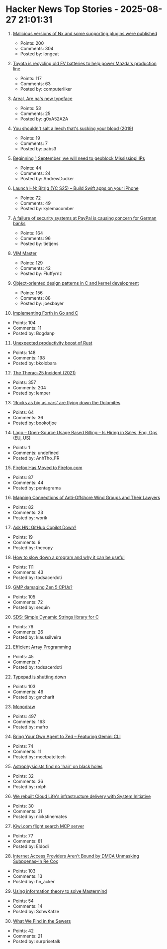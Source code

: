# Hacker News Top Stories - 2025-08-27 21:01:31

1. [Malicious versions of Nx and some supporting plugins were published](https://github.com/nrwl/nx/security/advisories/GHSA-cxm3-wv7p-598c)
   - Points: 200
   - Comments: 304
   - Posted by: longcat

2. [Toyota is recycling old EV batteries to help power Mazda's production line](https://www.thedrive.com/news/toyota-is-recycling-old-ev-batteries-to-help-power-mazdas-production-line)
   - Points: 117
   - Comments: 63
   - Posted by: computerliker

3. [Areal, Are.na's new typeface](https://www.are.na/editorial/introducing-areal-are-nas-new-typeface)
   - Points: 53
   - Comments: 25
   - Posted by: g0xA52A2A

4. [You shouldn't salt a leech that's sucking your blood (2019)](https://www.cbc.ca/news/science/bloodsuckers-1.5361074)
   - Points: 19
   - Comments: 7
   - Posted by: pabs3

5. [Beginning 1 September, we will need to geoblock Mississippi IPs](https://dw-news.dreamwidth.org/44429.html)
   - Points: 44
   - Comments: 24
   - Posted by: AndrewDucker

6. [Launch HN: Bitrig (YC S25) – Build Swift apps on your iPhone](undefined)
   - Points: 72
   - Comments: 49
   - Posted by: kylemacomber

7. [A failure of security systems at PayPal is causing concern for German banks](https://www.nordbayern.de/news-in-english/paypal-security-systems-down-german-banks-block-payments-in-the-billions-1.14811187)
   - Points: 164
   - Comments: 96
   - Posted by: tietjens

8. [VIM Master](https://github.com/renzorlive/vimmaster)
   - Points: 129
   - Comments: 42
   - Posted by: Fluffyrnz

9. [Object-oriented design patterns in C and kernel development](https://oshub.org/projects/retros-32/posts/object-oriented-design-patterns-in-osdev)
   - Points: 156
   - Comments: 88
   - Posted by: joexbayer

10. [Implementing Forth in Go and C](https://eli.thegreenplace.net/2025/implementing-forth-in-go-and-c/)
   - Points: 104
   - Comments: 11
   - Posted by: Bogdanp

11. [Unexpected productivity boost of Rust](https://lubeno.dev/blog/rusts-productivity-curve)
   - Points: 148
   - Comments: 198
   - Posted by: bkolobara

12. [The Therac-25 Incident (2021)](https://thedailywtf.com/articles/the-therac-25-incident)
   - Points: 357
   - Comments: 204
   - Posted by: lemper

13. ['Rocks as big as cars' are flying down the Dolomites](https://www.bbc.com/future/article/20250819-why-italys-beloved-ancient-monolith-is-falling)
   - Points: 64
   - Comments: 36
   - Posted by: bookofjoe

14. [Lago – Open-Source Usage Based Billing – Is Hiring in Sales, Eng, Ops (EU, US)](https://www.ycombinator.com/companies/lago/jobs)
   - Points: 1
   - Comments: undefined
   - Posted by: AnhTho_FR

15. [Firefox Has Moved to Firefox.com](https://www.firefox.com)
   - Points: 87
   - Comments: 44
   - Posted by: pentagrama

16. [Mapping Connections of Anti-Offshore Wind Groups and Their Lawyers](https://www.climatedevlab.brown.edu/post/legal-entanglements-mapping-connections-of-anti-offshore-wind-groups-and-their-lawyers-in-the-easte)
   - Points: 82
   - Comments: 23
   - Posted by: worik

17. [Ask HN: GitHub Copilot Down?](undefined)
   - Points: 19
   - Comments: 9
   - Posted by: thecopy

18. [How to slow down a program and why it can be useful](https://stefan-marr.de/2025/08/how-to-slow-down-a-program/)
   - Points: 111
   - Comments: 43
   - Posted by: todsacerdoti

19. [GMP damaging Zen 5 CPUs?](https://gmplib.org/gmp-zen5)
   - Points: 105
   - Comments: 72
   - Posted by: sequin

20. [SDS: Simple Dynamic Strings library for C](https://github.com/antirez/sds)
   - Points: 76
   - Comments: 26
   - Posted by: klaussilveira

21. [Efficient Array Programming](https://github.com/razetime/efficient-array-programming)
   - Points: 45
   - Comments: 7
   - Posted by: todsacerdoti

22. [Typepad is shutting down](https://everything.typepad.com/blog/2025/08/typepad-is-shutting-down.html)
   - Points: 103
   - Comments: 46
   - Posted by: gmcharlt

23. [Monodraw](https://monodraw.helftone.com/)
   - Points: 497
   - Comments: 163
   - Posted by: mafro

24. [Bring Your Own Agent to Zed – Featuring Gemini CLI](https://zed.dev/blog/bring-your-own-agent-to-zed)
   - Points: 74
   - Comments: 11
   - Posted by: meetpateltech

25. [Astrophysicists find no 'hair' on black holes](https://www.quantamagazine.org/astrophysicists-find-no-hair-on-black-holes-20250827/)
   - Points: 32
   - Comments: 36
   - Posted by: rolph

26. [We rebuilt Cloud Life's infrastructure delivery with System Initiative](https://www.cloudlife.io/resources/infrastructure-delivery-with-system-initiative)
   - Points: 30
   - Comments: 31
   - Posted by: nickstinemates

27. [Kiwi.com flight search MCP server](https://mcp-install-instructions.alpic.cloud/servers/kiwi-com-flight-search)
   - Points: 77
   - Comments: 81
   - Posted by: Eldodi

28. [Internet Access Providers Aren't Bound by DMCA Unmasking Subpoenas–In Re Cox](https://blog.ericgoldman.org/archives/2025/08/internet-access-providers-arent-bound-by-dmca-unmasking-subpoenas-in-re-cox.htm)
   - Points: 103
   - Comments: 13
   - Posted by: hn_acker

29. [Using information theory to solve Mastermind](https://www.goranssongaspar.com/mastermind)
   - Points: 54
   - Comments: 14
   - Posted by: SchwKatze

30. [What We Find in the Sewers](https://www.asimov.press/p/sewers)
   - Points: 42
   - Comments: 21
   - Posted by: surprisetalk

